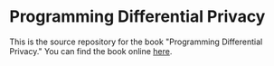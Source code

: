 # Programming Differential Privacy

This is the source repository for the book "Programming Differential Privacy." You can find the book online [here](https://uvm-plaid.github.io/programming-dp).

